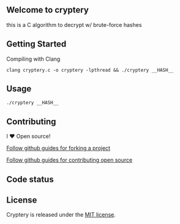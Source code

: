 ## Welcome to cryptery

this is a C algorithm to decrypt w/ brute-force hashes

## Getting Started

Compiling with Clang

```
clang cryptery.c -o cryptery -lpthread && ./cryptery __HASH__
```

## Usage

```
./cryptery __HASH__
```

## Contributing

I :heart: Open source!

[Follow github guides for forking a project](https://guides.github.com/activities/forking/)

[Follow github guides for contributing open source](https://guides.github.com/activities/contributing-to-open-source/#contributing)

## Code status

## License

Cryptery is released under the [MIT license](http://opensource.org/licenses/MIT).
